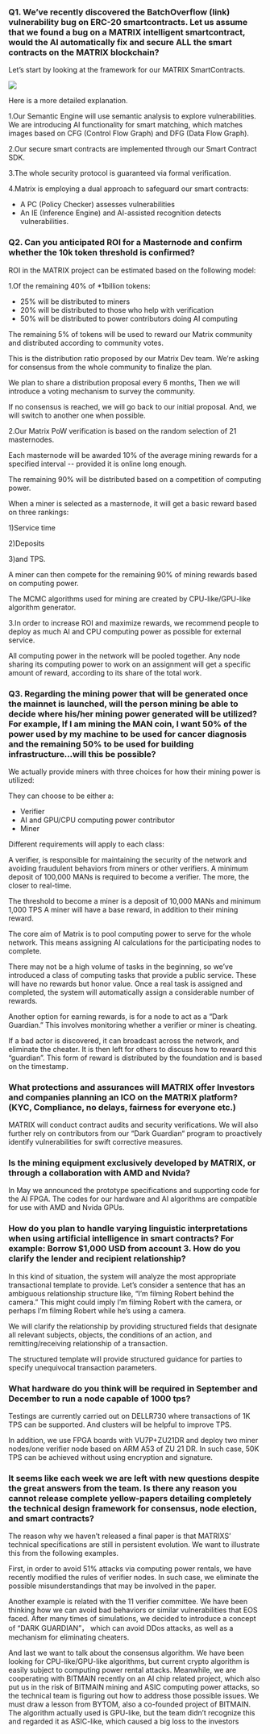 ### Q1. We’ve recently discovered the BatchOverflow (link) vulnerability bug on ERC-20 smartcontracts. Let us assume that we found a bug on a MATRIX intelligent smartcontract, would the AI automatically fix and secure ALL the smart contracts on the MATRIX blockchain?

Let’s start by looking at the framework for our MATRIX SmartContracts.

![](https://i.imgur.com/5ZalS2k.png)

Here is a more detailed explanation.

1.Our Semantic Engine will use semantic analysis to explore vulnerabilities. We are introducing AI functionality for smart matching, which matches images based on CFG (Control Flow Graph) and DFG (Data Flow Graph).  

2.Our secure smart contracts are implemented through our Smart Contract SDK.   

3.The whole security protocol is guaranteed via formal verification.

4.Matrix is employing a dual approach to safeguard our smart contracts:

- A PC (Policy Checker) assesses vulnerabilities
- An IE (Inference Engine) and AI-assisted recognition detects vulnerabilities.


### Q2. Can you anticipated ROI for a Masternode and confirm whether the 10k token threshold is confirmed?

ROI in the MATRIX project can be estimated based on the following model:

1.Of the remaining 40% of *1billion tokens:  
 
- 25% will be distributed to miners  
- 20% will be distributed to those who help with verification
- 50% will be distributed to power contributors doing AI computing

The remaining 5% of tokens will be used to reward our Matrix community and distributed according to community votes. 

This is the distribution ratio proposed by our Matrix Dev team.
We’re asking for consensus from the whole community to finalize the plan. 

We plan to share a distribution proposal every 6 months,
Then we will introduce a voting mechanism to survey the community. 

If no consensus is reached, we will go back to our initial proposal. 
And, we will switch to another one when possible.

2.Our Matrix PoW verification is based on the random selection of 21 masternodes. 

Each masternode will be awarded 10%  of the average mining rewards for a specified interval -- provided it is online long enough. 

The remaining 90% will be distributed based on a competition of computing power.  

When a miner is selected as a masternode, it will get a basic reward based on three rankings: 

1)Service time 

2)Deposits

3)and TPS. 

A miner can then compete for the remaining 90% of mining rewards based on computing power.  

The MCMC algorithms used for mining are created by CPU-like/GPU-like algorithm generator. 

3.In order to increase ROI and maximize rewards, 
we recommend people to deploy as much AI and CPU computing power as possible for external service. 

All computing power in the network will be pooled together. 
Any node sharing its computing power to work on an assignment will get a specific amount of reward, according to its share of the total work.

### Q3. Regarding the mining power that will be generated once the mainnet is launched, will the person mining be able to decide where his/her mining power generated will be utilized? For example, If I am mining the MAN coin, I want 50% of the power used by my machine to be used for cancer diagnosis and the remaining 50% to be used for building infrastructure...will this be possible?

We actually provide miners with three choices for how their mining power is utilized: 

They can choose to be either a:

- Verifier
- AI and GPU/CPU computing power contributor 
- Miner

Different requirements will apply to each class: 

A verifier, is responsible for maintaining the security of the network and avoiding fraudulent behaviors from miners or other verifiers. 
A minimum deposit of 100,000 MANs is required to become a verifier. 
The more, the closer to real-time.

The threshold to become a miner is a deposit of 10,000 MANs and minimum 1,000 TPS 
A miner will have a base reward, in addition to their mining reward. 

The core aim of Matrix is to pool computing power to serve for the whole network. 
This means assigning AI calculations for the participating nodes to complete. 

There may not be a high volume of tasks in the beginning, so we’ve introduced a class of computing tasks that provide a public service. 
These will have no rewards but honor value. 
Once a real task is assigned and completed, the system will automatically assign a considerable number of rewards.

Another option for earning rewards, is for a node to act as a “Dark Guardian.” This involves monitoring whether a verifier or miner is cheating. 

If a bad actor is discovered, it can broadcast across the network, and eliminate the cheater. 
It is then left for others to discuss how to reward this “guardian”. This form of reward is distributed by the foundation and is based on the timestamp.

### What protections and assurances will MATRIX offer Investors and companies planning an ICO on the MATRIX platform? (KYC, Compliance, no delays, fairness for everyone etc.)

MATRIX will conduct contract audits and security verifications. We will also further rely on contributors from our “Dark Guardian“ program to proactively identify vulnerabilities for swift corrective measures. 

### Is the mining equipment exclusively developed by MATRIX, or through a collaboration with AMD and Nvida?

In May we announced the prototype specifications and supporting code for the AI FPGA. The codes for our hardware and AI algorithms are compatible for use with AMD and Nvida GPUs.

### How do you plan to handle varying linguistic interpretations when using artificial intelligence in smart contracts? For example: Borrow $1,000 USD from account 3. How do you clarify the lender and recipient relationship?

In this kind of situation, the system will analyze the most appropriate transactional template to provide. Let’s consider a sentence that has an  ambiguous relationship structure like, “I’m filming Robert behind the camera.” This might could imply I’m filming Robert with the camera, or perhaps I’m filming Robert while he’s using a camera.

We will clarify the relationship by providing structured fields that designate all relevant subjects, objects, the conditions of an action, and remitting/receiving relationship of a transaction. 

The structured template will provide structured guidance for parties to specify unequivocal transaction parameters. 



### What hardware do you think will be required in September and December to run a node capable of 1000 tps?

Testings are currently carried out on DELLR730 where transactions of 1K TPS can be supported. And clusters will be helpful to improve TPS.

In addition, we use FPGA boards with VU7P+ZU21DR and deploy two miner nodes/one verifier node based on ARM A53 of ZU 21 DR. In such case, 50K TPS can be achieved without using encryption and signature.


### It seems like each week we are left with new questions despite the great answers from the team. Is there any reason you cannot release complete yellow-papers detailing completely the technical design framework for consensus, node election, and smart contracts? 

The reason why we haven’t released a final paper is that MATRIXS’ technical specifications are still in persistent evolution. We want to illustrate this from the following examples.

First, in order to avoid 51% attacks via computing power rentals, we have recently modified the rules of verifier nodes. In such case, we eliminate the possible misunderstandings that may be involved in the paper.
 
Another example is related with the 11 verifier committee.  We have been thinking how we can avoid bad behaviors or similar vulnerabilities that EOS faced. After many times of simulations, we decided to introduce a concept of “DARK GUARDIAN”， which can avoid DDos attacks, as well as a mechanism for eliminating cheaters.

And last we want to talk about the consensus algorithm. We have been looking for CPU-like/GPU-like algorithms, but current crypto algorithm is easily subject to computing power rental attacks. Meanwhile, we are cooperating with BITMAIN recently on an AI chip related project, which also put us in the risk of BITMAIN mining and ASIC computing power attacks, so the technical team is figuring out how to address those possible issues. We must draw a lesson from BYTOM, also a co-founded project of BITMAIN. The algorithm actually used is GPU-like, but the team didn’t recognize this and regarded it as ASIC-like, which caused a big loss to the investors